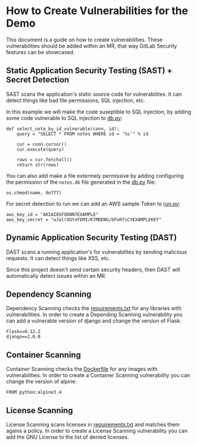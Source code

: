 # How to Create Vulnerabilities for the Demo

This document is a guide on how to create vulnerabilities. These vulnerabilities should be added 
within an MR, that way GitLab Security features can be showcased.

## Static Application Security Testing (SAST) + Secret Detection

SAST scans the application's static source code for vulnerabilites.
It can detect things like bad file permissions, SQL injection, etc.

In this example we will make the code suseptible to SQL injection, by
adding some code vulnerable to SQL injection to [db.py](../notes/db.py):

```
def select_note_by_id_vulnerable(conn, id):
    query = "SELECT * FROM notes WHERE id = '%s'" % id

    cur = conn.cursor()
    cur.execute(query)

    rows = cur.fetchall()
    return str(rows)
```

You can also add make a file extermely permissive by adding configuring
the permission of the `notes.db` file generated in the [db.py](../notes/db.py) file:

```
os.chmod(name, 0o777)
```

For secret detection to run we can add an AWS sample Token to [run.py](../run.py):

```
aws_key_id = "AKIAIOSFODNN7EXAMPLE"
aws_key_secret = "wJalrXUtnFEMI/K7MDENG/bPxRfiCYEXAMPLEKEY"
```

## Dynamic Application Security Testing (DAST)

DAST scans a running application's for vulnerabilites by sending
malicious requests. It can detect things like XSS, etc.

Since this project doesn't send certain security headers, then DAST
will automatically detect issues within an MR.

## Dependency Scanning

Dependency Scanning checks the [requirements.txt](../requirements.txt) for
any libraries with vulnerabilities. In order to create a Depending Scanning
vulnerability you can add a vulnerable version of django and change the version
of Flask:

```
Flask==0.12.2
django==2.0.0
```

## Container Scanning

Container Scanning checks the [Dockerfile](../Dockerfile) for
any images with vulnerabilities. In order to create a Container Scanning
vulnerability you can change the version of alpine:

```
FROM python:alpine3.4
```

## License Scanning

License Scanning scans licenses in [requirements.txt](../requirements.txt) and
matches them agains a policy. In order to create a License Scanning
vulnerability you can add the GNU License to the list of denied licenses.